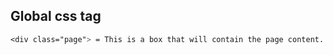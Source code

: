 ## Global css tag

```css
<div class="page"> = This is a box that will contain the page content.
```